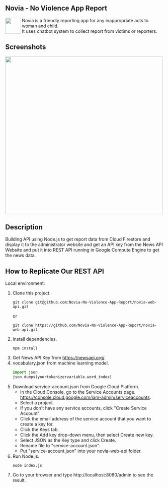 ## Novia - No Violence App Report

<img src="http://34.101.116.82/image/favicon.png" align="left"
width="50">

Novia is a friendly reporting app for any inappropriate acts to woman and child.
<br/>
It uses chatbot system to collect report from victims or reporters.

## Screenshots
<img src="https://storage.googleapis.com/novia-files/screenshots/novia-admin.jpeg" align="center" width="500">
<br/>

## Description
Building API using Node.js to get report data from Cloud Firestore and display it to the administrator website and get an API key from the News API Website and put it into REST API running in Google Compute Engine to get the news data.

## How to Replicate Our REST API
Local environment:
1. Clone this project
   ```
   git clone git@github.com:Novia-No-Violence-App-Report/novia-web-api.git
   ```
   or
   ```
   git clone https://github.com/Novia-No-Violence-App-Report/novia-web-api.git
   ```
2. Install dependencies.
   ```
   npm install
   ```
2. Get News API Key from https://newsapi.org/.
3. vocabulary.json from machine learning model.
   ```python
   import json
   json.dumps(yourtokenizervariable.word_index)
   ```
4. Download service-account.json from Google Cloud Platform.
   - In the Cloud Console, go to the Service Accounts page. https://console.cloud.google.com/iam-admin/serviceaccounts.
   - Select a project.
   - If you don't have any service accounts, click "Create Service Account".
   - Click the email address of the service account that you want to create a key for. 
   - Click the Keys tab.
   - Click the Add key drop-down menu, then select Create new key.
   - Select JSON as the Key type and click Create.
   - Rename file to "service-account.json".
   - Put "service-account.json" into your novia-web-api folder.
5. Run Node.js.
   ```
   node index.js
   ```
6. Go to your browser and type http://localhost:8080/admin to see the result.









